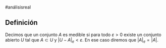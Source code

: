 #análisisreal 
## Definición

Decimos que un conjunto $A$ es medible si para todo $\varepsilon >0$ existe un conjunto abierto $U$ tal que $A \subset U$ y $|U-A|_{e}<\varepsilon$. En ese caso diremos que $|A|_{e} = |A|$.